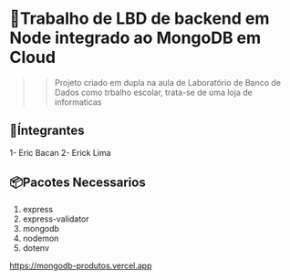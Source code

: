 # 🚀Trabalho de LBD de backend em Node integrado ao MongoDB em Cloud
>> Projeto criado em dupla na aula de Laboratório de Banco de Dados como trbalho escolar, trata-se de uma loja de informaticas

## 🎒Íntegrantes
1- Eric Bacan
2- Erick Lima

## 📦Pacotes Necessarios
1. express
2. express-validator
3. mongodb
4. nodemon
5. dotenv

https://mongodb-produtos.vercel.app
